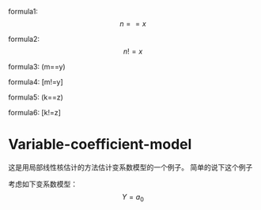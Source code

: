 <script type="text/javascript" async src="https://cdn.mathjax.org/mathjax/latest/MathJax.js?config=TeX-MML-AM_CHTML"> </script>
formula1: $$n==x$$

formula2: $$n!=x$$

formula3: (m==y)

formula4: [m!=y]

formula5: \(k==z\)

formula6: \[k!=z\]

# Variable-coefficient-model
这是用局部线性核估计的方法估计变系数模型的一个例子。
简单的说下这个例子

考虑如下变系数模型：
$$Y=a_0$$
